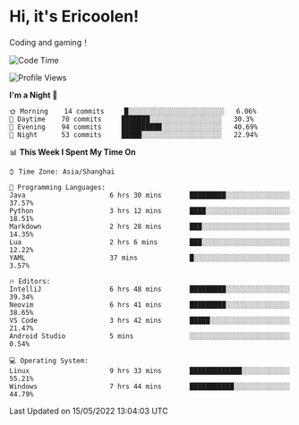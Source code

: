 # Hi, it's Ericoolen!
Coding and gaming！

<!--START_SECTION:waka-->
![Code Time](http://img.shields.io/badge/Code%20Time-249%20hrs%206%20mins-blue)

![Profile Views](http://img.shields.io/badge/Profile%20Views-0-blue)

**I'm a Night 🦉** 

```text
🌞 Morning    14 commits     █░░░░░░░░░░░░░░░░░░░░░░░░   6.06% 
🌆 Daytime    70 commits     ███████░░░░░░░░░░░░░░░░░░   30.3% 
🌃 Evening    94 commits     ██████████░░░░░░░░░░░░░░░   40.69% 
🌙 Night      53 commits     █████░░░░░░░░░░░░░░░░░░░░   22.94%

```


📊 **This Week I Spent My Time On** 

```text
⌚︎ Time Zone: Asia/Shanghai

💬 Programming Languages: 
Java                     6 hrs 30 mins       █████████░░░░░░░░░░░░░░░░   37.57% 
Python                   3 hrs 12 mins       ████░░░░░░░░░░░░░░░░░░░░░   18.51% 
Markdown                 2 hrs 28 mins       ███░░░░░░░░░░░░░░░░░░░░░░   14.35% 
Lua                      2 hrs 6 mins        ███░░░░░░░░░░░░░░░░░░░░░░   12.22% 
YAML                     37 mins             █░░░░░░░░░░░░░░░░░░░░░░░░   3.57%

🔥 Editors: 
IntelliJ                 6 hrs 48 mins       █████████░░░░░░░░░░░░░░░░   39.34% 
Neovim                   6 hrs 41 mins       █████████░░░░░░░░░░░░░░░░   38.65% 
VS Code                  3 hrs 42 mins       █████░░░░░░░░░░░░░░░░░░░░   21.47% 
Android Studio           5 mins              ░░░░░░░░░░░░░░░░░░░░░░░░░   0.54%

💻 Operating System: 
Linux                    9 hrs 33 mins       █████████████░░░░░░░░░░░░   55.21% 
Windows                  7 hrs 44 mins       ███████████░░░░░░░░░░░░░░   44.79%

```


 Last Updated on 15/05/2022 13:04:03 UTC
<!--END_SECTION:waka-->

